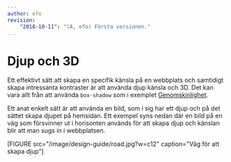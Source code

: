 ```yaml
---
author: efo
revision:
    "2018-10-11": "(A, efo) Första versionen."
...
```

Djup och 3D
=======================

Ett effektivt sätt att skapa en specifik känsla på en webbplats och samtidigt skapa intressanta kontraster är att använda djup känsla och 3D. Det kan vara allt från att använda `box-shadow` som i exemplet [Genomskinlighet](guide/design-med-html5-och-css3/genomskinlighet).

Ett anat enkelt sätt är att använda en bild, som i sig har ett djup och på det sättet skapa djupet på hemsidan. Ett exempel syns nedan där en bild på en väg som försvinner ut i horisonten används för att skapa djup och känslan blir att man sugs in i webbplatsen.

[FIGURE src="/image/design-guide/road.jpg?w=c12" caption="Väg för att skapa djup"]
